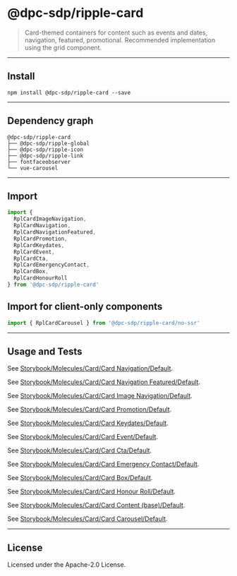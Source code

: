 <!-- GENERATED_DOCS -->
# @dpc-sdp/ripple-card

> Card-themed containers for content such as events and dates, navigation,
featured, promotional. Recommended implementation using the grid component.

--------------------------------------------------------------------------------

## Install

```shell
npm install @dpc-sdp/ripple-card --save
```

--------------------------------------------------------------------------------

## Dependency graph

```shell
@dpc-sdp/ripple-card
├── @dpc-sdp/ripple-global
├── @dpc-sdp/ripple-icon
├── @dpc-sdp/ripple-link
├── fontfaceobserver
└── vue-carousel
```

--------------------------------------------------------------------------------

## Import

```js
import {
  RplCardImageNavigation,
  RplCardNavigation,
  RplCardNavigationFeatured,
  RplCardPromotion,
  RplCardKeydates,
  RplCardEvent,
  RplCardCta,
  RplCardEmergencyContact,
  RplCardBox,
  RplCardHonourRoll
} from '@dpc-sdp/ripple-card'
```

## Import for client-only components

```js
import { RplCardCarousel } from '@dpc-sdp/ripple-card/no-ssr'
```

--------------------------------------------------------------------------------

## Usage and Tests

See [Storybook/Molecules/Card/Card Navigation/Default](https://ripple.sdp.vic.gov.au/?path=/story/molecules-card-card-navigation--default).

See [Storybook/Molecules/Card/Card Navigation Featured/Default](https://ripple.sdp.vic.gov.au/?path=/story/molecules-card-card-navigation-featured--default).

See [Storybook/Molecules/Card/Card Image Navigation/Default](https://ripple.sdp.vic.gov.au/?path=/story/molecules-card-card-image-navigation--default).

See [Storybook/Molecules/Card/Card Promotion/Default](https://ripple.sdp.vic.gov.au/?path=/story/molecules-card-card-promotion--default).

See [Storybook/Molecules/Card/Card Keydates/Default](https://ripple.sdp.vic.gov.au/?path=/story/molecules-card-card-keydates--default).

See [Storybook/Molecules/Card/Card Event/Default](https://ripple.sdp.vic.gov.au/?path=/story/molecules-card-card-event--default).

See [Storybook/Molecules/Card/Card Cta/Default](https://ripple.sdp.vic.gov.au/?path=/story/molecules-card-card-cta--default).

See [Storybook/Molecules/Card/Card Emergency Contact/Default](https://ripple.sdp.vic.gov.au/?path=/story/molecules-card-card-emergency-contact--default).

See [Storybook/Molecules/Card/Card Box/Default](https://ripple.sdp.vic.gov.au/?path=/story/molecules-card-card-box--default).

See [Storybook/Molecules/Card/Card Honour Roll/Default](https://ripple.sdp.vic.gov.au/?path=/story/molecules-card-card-honour-roll--default).

See [Storybook/Molecules/Card/Card Content (base)/Default](https://ripple.sdp.vic.gov.au/?path=/story/molecules-card-card-content-base--default).

See [Storybook/Molecules/Card/Card Carousel/Default](https://ripple.sdp.vic.gov.au/?path=/story/molecules-card-card-carousel--default).

--------------------------------------------------------------------------------

## License

Licensed under the Apache-2.0 License.

<!-- /GENERATED_DOCS -->
